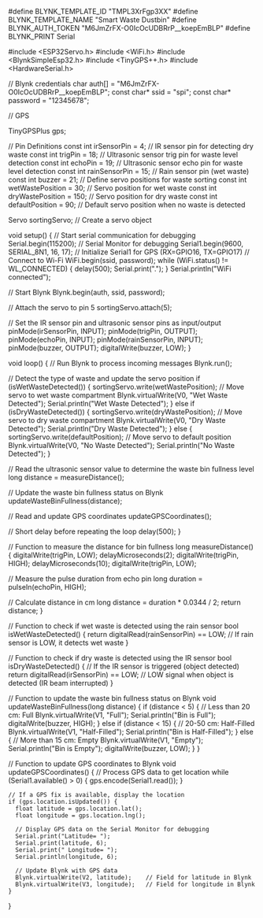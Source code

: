 #define BLYNK_TEMPLATE_ID "TMPL3XrFgp3XX"
#define BLYNK_TEMPLATE_NAME "Smart Waste Dustbin"
#define BLYNK_AUTH_TOKEN "M6JmZrFX-O0IcOcUDBRrP__koepEmBLP"
#define BLYNK_PRINT Serial

#include <ESP32Servo.h>
#include <WiFi.h>
#include <BlynkSimpleEsp32.h>
#include <TinyGPS++.h>
#include <HardwareSerial.h>

// Blynk credentials
char auth[] = "M6JmZrFX-O0IcOcUDBRrP__koepEmBLP";
const char* ssid = "spi";
const char* password = "12345678";

// GPS

TinyGPSPlus gps;

// Pin Definitions
const int irSensorPin = 4;       // IR sensor pin for detecting dry waste
const int trigPin = 18;           // Ultrasonic sensor trig pin for waste level detection
const int echoPin = 19;           // Ultrasonic sensor echo pin for waste level detection
const int rainSensorPin = 15;     // Rain sensor pin (wet waste)
const int buzzer = 21;
// Define servo positions for waste sorting
const int wetWastePosition = 30;   // Servo position for wet waste
const int dryWastePosition = 150;  // Servo position for dry waste
const int defaultPosition = 90;   // Default servo position when no waste is detected

Servo sortingServo;  // Create a servo object

void setup() {
  // Start serial communication for debugging
 Serial.begin(115200);      // Serial Monitor for debugging
  Serial1.begin(9600, SERIAL_8N1, 16, 17);  // Initialize Serial1 for GPS (RX=GPIO16, TX=GPIO17)
  // Connect to Wi-Fi
  WiFi.begin(ssid, password);
  while (WiFi.status() != WL_CONNECTED) {
    delay(500);
    Serial.print(".");
  }
  Serial.println("WiFi connected");
  
  // Start Blynk
  Blynk.begin(auth, ssid, password);

  // Attach the servo to pin 5
  sortingServo.attach(5);

  // Set the IR sensor pin and ultrasonic sensor pins as input/output
  pinMode(irSensorPin, INPUT);
  pinMode(trigPin, OUTPUT);
  pinMode(echoPin, INPUT);
  pinMode(rainSensorPin, INPUT);
  pinMode(buzzer, OUTPUT);
  digitalWrite(buzzer, LOW);
 }

void loop() {
  // Run Blynk to process incoming messages
  Blynk.run();

  // Detect the type of waste and update the servo position
  if (isWetWasteDetected()) {
    sortingServo.write(wetWastePosition);  // Move servo to wet waste compartment
    Blynk.virtualWrite(V0, "Wet Waste Detected");
    Serial.println("Wet Waste Detected");
  }
  else if (isDryWasteDetected()) {
    sortingServo.write(dryWastePosition); // Move servo to dry waste compartment
    Blynk.virtualWrite(V0, "Dry Waste Detected");
    Serial.println("Dry Waste Detected");
  }
  else {
    sortingServo.write(defaultPosition);  // Move servo to default position
    Blynk.virtualWrite(V0, "No Waste Detected");
    Serial.println("No Waste Detected");
  }

  // Read the ultrasonic sensor value to determine the waste bin fullness level
  long distance = measureDistance(); 

  // Update the waste bin fullness status on Blynk
  updateWasteBinFullness(distance);

  // Read and update GPS coordinates
  updateGPSCoordinates();

  // Short delay before repeating the loop
  delay(500);
}

// Function to measure the distance for bin fullness
long measureDistance() {
  digitalWrite(trigPin, LOW);
  delayMicroseconds(2);
  digitalWrite(trigPin, HIGH);
  delayMicroseconds(10);
  digitalWrite(trigPin, LOW);

  // Measure the pulse duration from echo pin
  long duration = pulseIn(echoPin, HIGH);

  // Calculate distance in cm
  long distance = duration * 0.0344 / 2;
  return distance;
}

// Function to check if wet waste is detected using the rain sensor
bool isWetWasteDetected() {
  return digitalRead(rainSensorPin) == LOW;  // If rain sensor is LOW, it detects wet waste
}

// Function to check if dry waste is detected using the IR sensor
bool isDryWasteDetected() {
  // If the IR sensor is triggered (object detected)
  return digitalRead(irSensorPin) == LOW; // LOW signal when object is detected (IR beam interrupted)
}

// Function to update the waste bin fullness status on Blynk
void updateWasteBinFullness(long distance) {
  if (distance < 5) {  // Less than 20 cm: Full
    Blynk.virtualWrite(V1, "Full");
    Serial.println("Bin is Full");
    digitalWrite(buzzer, HIGH);
  } else if (distance < 15) {  // 20-50 cm: Half-Filled
    Blynk.virtualWrite(V1, "Half-Filled");
    Serial.println("Bin is Half-Filled");
  } else {  // More than 15 cm: Empty
    Blynk.virtualWrite(V1, "Empty");
    Serial.println("Bin is Empty");
    digitalWrite(buzzer, LOW);
  }
}

// Function to update GPS coordinates to Blynk
void updateGPSCoordinates() {
  // Process GPS data to get location
    while (Serial1.available() > 0) {
      gps.encode(Serial1.read());
    }

    // If a GPS fix is available, display the location
    if (gps.location.isUpdated()) {
      float latitude = gps.location.lat();
      float longitude = gps.location.lng();

      // Display GPS data on the Serial Monitor for debugging
      Serial.print("Latitude= "); 
      Serial.print(latitude, 6);
      Serial.print(" Longitude= "); 
      Serial.println(longitude, 6);

      // Update Blynk with GPS data
      Blynk.virtualWrite(V2, latitude);    // Field for latitude in Blynk
      Blynk.virtualWrite(V3, longitude);   // Field for longitude in Blynk
    }
}
